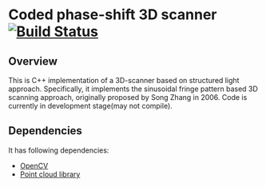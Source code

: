 # Coded phase-shift 3D scanner [![Build Status](https://travis-ci.org/pranavkantgaur/CodedPhaseShift3DScanner.svg)](https://travis-ci.org/pranavkantgaur/CodedPhaseShift3DScanner)

## Overview
This is C++ implementation of a 3D-scanner based on structured light approach. Specifically, it implements the sinusoidal fringe pattern based 3D scanning approach, originally proposed by Song Zhang in 2006. Code is currently in development stage(may not compile).

## Dependencies
It has following dependencies:
* [OpenCV](https://github.com/Itseez/opencv)
* [Point cloud library](https://github.com/PointCloudLibrary/)

